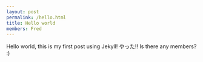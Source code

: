 ```yaml
---
layout: post
permalink: /hello.html
title: Hello world
members: Fred
---
```


Hello world, this is my first post using Jekyll! やった!!
Is there any members? :)
